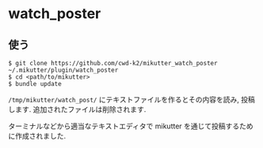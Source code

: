 # watch_poster

## 使う

```
$ git clone https://github.com/cwd-k2/mikutter_watch_poster ~/.mikutter/plugin/watch_poster
$ cd <path/to/mikutter>
$ bundle update
```

`/tmp/mikutter/watch_post/` にテキストファイルを作るとその内容を読み, 投稿します. 追加されたファイルは削除されます.

ターミナルなどから適当なテキストエディタで mikutter を通じて投稿するために作成されました.
